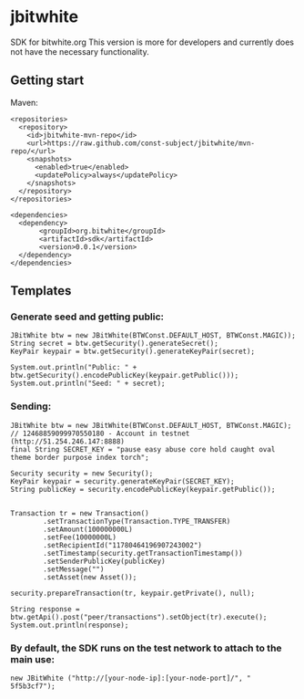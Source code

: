 # jbitwhite

SDK for bitwhite.org
This version is more for developers and currently does not have the necessary functionality.

## Getting start
Maven: 
```
<repositories>
  <repository>
    <id>jbitwhite-mvn-repo</id>
    <url>https://raw.github.com/const-subject/jbitwhite/mvn-repo/</url>
    <snapshots>
      <enabled>true</enabled>
      <updatePolicy>always</updatePolicy>
    </snapshots>
  </repository>
</repositories>	

<dependencies>
  <dependency>
       <groupId>org.bitwhite</groupId>
       <artifactId>sdk</artifactId>
       <version>0.0.1</version>
  </dependency>
</dependencies>
```

## Templates

### Generate seed and getting public:
```
JBitWhite btw = new JBitWhite(BTWConst.DEFAULT_HOST, BTWConst.MAGIC));
String secret = btw.getSecurity().generateSecret();
KeyPair keypair = btw.getSecurity().generateKeyPair(secret);

System.out.println("Public: " + btw.getSecurity().encodePublicKey(keypair.getPublic()));
System.out.println("Seed: " + secret);
```

### Sending:
```
JBitWhite btw = new JBitWhite(BTWConst.DEFAULT_HOST, BTWConst.MAGIC);		
// 12468859099970550180 - Account in testnet (http://51.254.246.147:8888)
final String SECRET_KEY = "pause easy abuse core hold caught oval theme border purpose index torch";
 
Security security = new Security();
KeyPair keypair = security.generateKeyPair(SECRET_KEY);
String publicKey = security.encodePublicKey(keypair.getPublic());


Transaction tr = new Transaction()
        .setTransactionType(Transaction.TYPE_TRANSFER)
        .setAmount(100000000L)
        .setFee(10000000L)
        .setRecipientId("11780464196907243002")
        .setTimestamp(security.getTransactionTimestamp())
        .setSenderPublicKey(publicKey)
        .setMessage("")
        .setAsset(new Asset());

security.prepareTransaction(tr, keypair.getPrivate(), null);

String response = btw.getApi().post("peer/transactions").setObject(tr).execute();
System.out.println(response);
```

### By default, the SDK runs on the test network to attach to the main use:
```
new JBitWhite ("http://[your-node-ip]:[your-node-port]/", " 5f5b3cf7");
```
